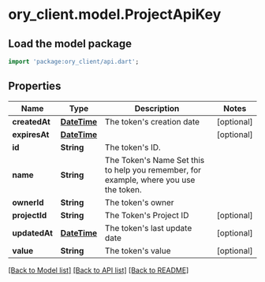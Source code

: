 # ory_client.model.ProjectApiKey

## Load the model package
```dart
import 'package:ory_client/api.dart';
```

## Properties
Name | Type | Description | Notes
------------ | ------------- | ------------- | -------------
**createdAt** | [**DateTime**](DateTime.md) | The token's creation date | [optional] 
**expiresAt** | [**DateTime**](DateTime.md) |  | [optional] 
**id** | **String** | The token's ID. | 
**name** | **String** | The Token's Name  Set this to help you remember, for example, where you use the token. | 
**ownerId** | **String** | The token's owner | 
**projectId** | **String** | The Token's Project ID | [optional] 
**updatedAt** | [**DateTime**](DateTime.md) | The token's last update date | [optional] 
**value** | **String** | The token's value | [optional] 

[[Back to Model list]](../README.md#documentation-for-models) [[Back to API list]](../README.md#documentation-for-api-endpoints) [[Back to README]](../README.md)



